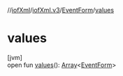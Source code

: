 //[iofXml](../../../index.md)/[iofXml.v3](../index.md)/[EventForm](index.md)/[values](values.md)

# values

[jvm]\
open fun [values](values.md)(): [Array](https://kotlinlang.org/api/latest/jvm/stdlib/kotlin/-array/index.html)<[EventForm](index.md)>
